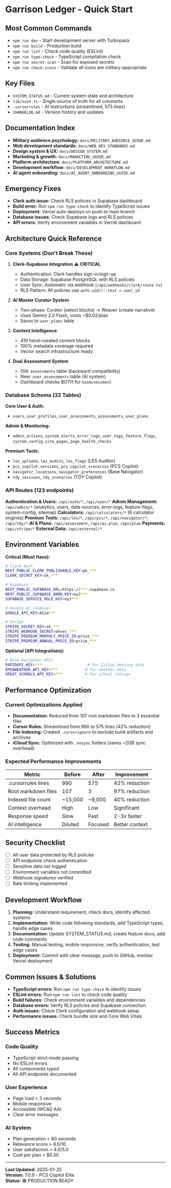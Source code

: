 # Garrison Ledger - Quick Start

## Most Common Commands

- `npm run dev` - Start development server with Turbopack
- `npm run build` - Production build
- `npm run lint` - Check code quality (ESLint)
- `npm run type-check` - TypeScript compilation check
- `npm run secret-scan` - Scan for exposed secrets
- `npm run check-icons` - Validate all icons are military-appropriate

## Key Files

- `SYSTEM_STATUS.md` - Current system state and architecture
- `lib/ssot.ts` - Single source of truth for all constants
- `.cursorrules` - AI instructions (streamlined, 575 lines)
- `CHANGELOG.md` - Version history and updates

## Documentation Index

- **Military audience psychology:** `docs/MILITARY_AUDIENCE_GUIDE.md`
- **Web development standards:** `docs/WEB_DEV_STANDARDS.md`
- **Design system & UX:** `docs/DESIGN_SYSTEM.md`
- **Marketing & growth:** `docs/MARKETING_GUIDE.md`
- **Platform architecture:** `docs/PLATFORM_ARCHITECTURE.md`
- **Development workflow:** `docs/DEVELOPMENT_WORKFLOW.md`
- **AI agent onboarding:** `docs/AI_AGENT_ONBOARDING_GUIDE.md`

## Emergency Fixes

- **Clerk auth issue:** Check RLS policies in Supabase dashboard
- **Build error:** Run `npm run type-check` to identify TypeScript issues
- **Deployment:** Vercel auto-deploys on push to main branch
- **Database issues:** Check Supabase logs and RLS policies
- **API errors:** Verify environment variables in Vercel dashboard

## Architecture Quick Reference

### Core Systems (Don't Break These)

1. **Clerk-Supabase Integration** ⚠️ **CRITICAL**
   - Authentication: Clerk handles sign-in/sign-up
   - Data Storage: Supabase PostgreSQL with RLS policies
   - User Sync: Automatic via webhook (`/api/webhooks/clerk/route.ts`)
   - RLS Pattern: All policies use `auth.uid()::text = user_id`

2. **AI Master Curator System**
   - Two-phase: Curator (select blocks) → Weaver (create narrative)
   - Uses Gemini 2.0 Flash, costs ~$0.02/plan
   - Saves to `user_plans` table

3. **Content Intelligence**
   - 410 hand-curated content blocks
   - 100% metadata coverage required
   - Vector search infrastructure ready

4. **Dual Assessment System**
   - Old: `assessments` table (backward compatibility)
   - New: `user_assessments` table (AI system)
   - Dashboard checks BOTH for `hasAssessment`

### Database Schema (32 Tables)

**Core User & Auth:**
- `users`, `user_profiles`, `user_assessments`, `assessments`, `user_plans`

**Admin & Monitoring:**
- `admin_actions`, `system_alerts`, `error_logs`, `user_tags`, `feature_flags`, `system_config`, `site_pages`, `page_health_checks`

**Premium Tools:**
- `les_uploads`, `les_audits`, `les_flags` (LES Auditor)
- `pcs_copilot_sessions`, `pcs_copilot_scenarios` (PCS Copilot)
- `navigator_locations`, `navigator_preferences` (Base Navigator)
- `tdy_sessions`, `tdy_scenarios` (TDY Copilot)

### API Routes (123 endpoints)

**Authentication & Users:** `/api/auth/*`, `/api/user/*`
**Admin Management:** `/api/admin/*` (analytics, users, data-sources, error-logs, feature-flags, system-config, sitemap)
**Calculators:** `/api/calculators/*` (6 calculator engines)
**Premium Tools:** `/api/les/*`, `/api/pcs/*`, `/api/navigator/*`, `/api/tdy/*`
**AI & Plans:** `/api/assessment`, `/api/ai-plan`, `/api/plan`
**Payments:** `/api/stripe/*`
**External Data:** `/api/external/*`

## Environment Variables

**Critical (Must Have):**
```bash
# Clerk Auth
NEXT_PUBLIC_CLERK_PUBLISHABLE_KEY=pk_***
CLERK_SECRET_KEY=sk_***

# Supabase
NEXT_PUBLIC_SUPABASE_URL=https://***.supabase.co
NEXT_PUBLIC_SUPABASE_ANON_KEY=eyJ***
SUPABASE_SERVICE_ROLE_KEY=eyJ***

# Google AI (Gemini)
GOOGLE_API_KEY=AIza***

# Stripe
STRIPE_SECRET_KEY=sk_***
STRIPE_WEBHOOK_SECRET=whsec_***
STRIPE_PREMIUM_MONTHLY_PRICE_ID=price_***
STRIPE_PREMIUM_ANNUAL_PRICE_ID=price_***
```

**Optional (API Integrations):**
```bash
# Base Navigator APIs
RAPIDAPI_KEY=***                    # For Zillow housing data
OPENWEATHER_API_KEY=***            # For weather data
GREAT_SCHOOLS_API_KEY=***          # For school ratings
```

## Performance Optimization

### Current Optimizations Applied

- **Documentation:** Reduced from 107 root markdown files to 3 essential files
- **Cursor Rules:** Streamlined from 990 to 575 lines (42% reduction)
- **File Indexing:** Created `.cursorignore` to exclude build artifacts and archives
- **iCloud Sync:** Optimized with `.nosync` folders (saves ~2GB sync overhead)

### Expected Performance Improvements

| Metric | Before | After | Improvement |
|--------|--------|-------|-------------|
| .cursorrules lines | 990 | 575 | 42% reduction |
| Root markdown files | 107 | 3 | 97% reduction |
| Indexed file count | ~15,000 | ~9,000 | 40% reduction |
| Context overhead | High | Low | Significant |
| Response speed | Slow | Fast | 2-3x faster |
| AI intelligence | Diluted | Focused | Better context |

## Security Checklist

- [ ] All user data protected by RLS policies
- [ ] API endpoints check authentication
- [ ] Sensitive data not logged
- [ ] Environment variables not committed
- [ ] Webhook signatures verified
- [ ] Rate limiting implemented

## Development Workflow

1. **Planning:** Understand requirement, check docs, identify affected systems
2. **Implementation:** Write code following standards, add TypeScript types, handle edge cases
3. **Documentation:** Update SYSTEM_STATUS.md, create feature docs, add code comments
4. **Testing:** Manual testing, mobile responsive, verify authentication, test edge cases
5. **Deployment:** Commit with clear message, push to GitHub, monitor Vercel deployment

## Common Issues & Solutions

- **TypeScript errors:** Run `npm run type-check` to identify issues
- **ESLint errors:** Run `npm run lint` to check code quality
- **Build failures:** Check environment variables and dependencies
- **Database errors:** Verify RLS policies and Supabase connection
- **Auth issues:** Check Clerk configuration and webhook setup
- **Performance issues:** Check bundle size and Core Web Vitals

## Success Metrics

### Code Quality
- TypeScript strict mode passing
- No ESLint errors
- All components typed
- All API endpoints documented

### User Experience
- Page load < 3 seconds
- Mobile responsive
- Accessible (WCAG AA)
- Clear error messages

### AI System
- Plan generation < 60 seconds
- Relevance score > 8.0/10
- User satisfaction > 4.0/5.0
- Cost per plan < $0.30

---

**Last Updated:** 2025-01-25  
**Version:** 7.0.0 - PCS Copilot Elite  
**Status:** 🟢 PRODUCTION READY
